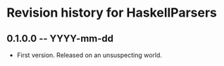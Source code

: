 # Revision history for HaskellParsers

## 0.1.0.0 -- YYYY-mm-dd

* First version. Released on an unsuspecting world.
